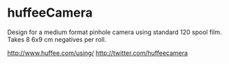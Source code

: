 # huffeeCamera
Design for a medium format pinhole camera using standard 120 spool film.
Takes 8 6x9 cm negatives per roll.

http://www.huffee.com/using/
http://twitter.com/huffeecamera
